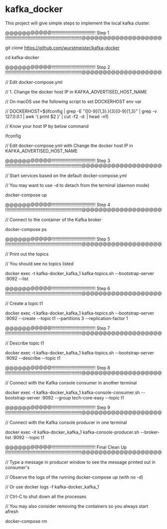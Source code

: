 # kafka_docker
This project will give simple steps to implement the local kafka cluster.

@@@@@@@@@@@!!!!!!!!!!!!!!!!!!!!!!!!!!!!!!!!!!!  Step 1 !!!!!!!!!!!!!!!!!!!!!!!!!!!!!!!!!!!!!!!!!!!!!!!!!!!!!!!!!!!!!@@@@@@@@@@@@@@@@@@@


git clone https://github.com/wurstmeister/kafka-docker

cd kafka-docker


@@@@@@@@@@@!!!!!!!!!!!!!!!!!!!!!!!!!!!!!!!!!!!  Step 2 !!!!!!!!!!!!!!!!!!!!!!!!!!!!!!!!!!!!!!!!!!!!!!!!!!!!!!!!!!!!!@@@@@@@@@@@@@@@@@@@


// Edit docker-compose.yml

// 1. Change the docker host IP in KAFKA_ADVERTISED_HOST_NAME

// On macOS use the following script to set DOCKERHOST env var

// DOCKERHOST=$(ifconfig | grep -E "([0-9]{1,3}\.){3}[0-9]{1,3}" | grep -v 127.0.0.1 | awk '{ print $2 }' | cut -f2 -d: | head -n1)





// Know your host IP by below command 

ifconfig

//  Edit docker-compose.yml with Change the docker host IP in KAFKA_ADVERTISED_HOST_NAME



@@@@@@@@@@@!!!!!!!!!!!!!!!!!!!!!!!!!!!!!!!!!!!  Step 3 !!!!!!!!!!!!!!!!!!!!!!!!!!!!!!!!!!!!!!!!!!!!!!!!!!!!!!!!!!!!!@@@@@@@@@@@@@@@@@@@


// Start services based on the default docker-compose.yml

// You may want to use -d to detach from the terminal (daemon mode)

docker-compose up


@@@@@@@@@@@!!!!!!!!!!!!!!!!!!!!!!!!!!!!!!!!!!!  Step 4 !!!!!!!!!!!!!!!!!!!!!!!!!!!!!!!!!!!!!!!!!!!!!!!!!!!!!!!!!!!!!@@@@@@@@@@@@@@@@@@@


// Connect to the container of the Kafka broker

docker-compose ps


@@@@@@@@@@@!!!!!!!!!!!!!!!!!!!!!!!!!!!!!!!!!!!  Step 5 !!!!!!!!!!!!!!!!!!!!!!!!!!!!!!!!!!!!!!!!!!!!!!!!!!!!!!!!!!!!!@@@@@@@@@@@@@@@@@@@


// Print out the topics

// You should see no topics listed

docker exec -t kafka-docker_kafka_1 kafka-topics.sh --bootstrap-server :9092 --list


@@@@@@@@@@@!!!!!!!!!!!!!!!!!!!!!!!!!!!!!!!!!!!  Step 6 !!!!!!!!!!!!!!!!!!!!!!!!!!!!!!!!!!!!!!!!!!!!!!!!!!!!!!!!!!!!!@@@@@@@@@@@@@@@@@@@


// Create a topic t1

docker exec -t kafka-docker_kafka_1 kafka-topics.sh --bootstrap-server :9092 --create --topic t1 --partitions 3 --replication-factor 1


@@@@@@@@@@@!!!!!!!!!!!!!!!!!!!!!!!!!!!!!!!!!!!  Step 7 !!!!!!!!!!!!!!!!!!!!!!!!!!!!!!!!!!!!!!!!!!!!!!!!!!!!!!!!!!!!!@@@@@@@@@@@@@@@@@@@


// Describe topic t1

docker exec -t kafka-docker_kafka_1 kafka-topics.sh --bootstrap-server :9092 --describe --topic t1


@@@@@@@@@@@!!!!!!!!!!!!!!!!!!!!!!!!!!!!!!!!!!!  Step 8 !!!!!!!!!!!!!!!!!!!!!!!!!!!!!!!!!!!!!!!!!!!!!!!!!!!!!!!!!!!!!@@@@@@@@@@@@@@@@@@@


// Connect with the Kafka console consumer in another terminal

docker exec -t kafka-docker_kafka_1 kafka-console-consumer.sh --bootstrap-server :9092 --group tech-core-easy --topic t1


@@@@@@@@@@@!!!!!!!!!!!!!!!!!!!!!!!!!!!!!!!!!!!  Step 9 !!!!!!!!!!!!!!!!!!!!!!!!!!!!!!!!!!!!!!!!!!!!!!!!!!!!!!!!!!!!!@@@@@@@@@@@@@@@@@@@


// Connect with the Kafka console producer in one terminal

docker exec -it kafka-docker_kafka_1 kafka-console-producer.sh --broker-list :9092 --topic t1


@@@@@@@@@@@!!!!!!!!!!!!!!!!!!!!!!!!!!!!!!!!!!!  Final Clean Up !!!!!!!!!!!!!!!!!!!!!!!!!!!!!!!!!!!!!!!!!!!!!!!!!!!!!!!!!!!!!@@@@@@@@@@@@@@@@@@@


// Type a message in producer window to see the message printed out in consumer's

// Observe the logs of the running docker-compose up (with no -d)

// Or use docker logs -f kafka-docker_kafka_1

// Ctrl-C to shut down all the processes

// You may also consider removing the containers so you always start afresh

docker-compose rm
